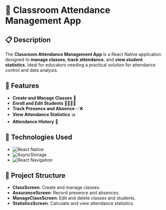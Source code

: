 # 🏫 **Classroom Attendance Management App**

## 📋 **Description**

The **Classroom Attendance Management App** is a React Native application designed to **manage classes**, **track attendance**, and **view student statistics**. Ideal for educators needing a practical solution for attendance control and data analysis.

## 🚀 **Features**

- **Create and Manage Classes** 🏫
- **Enroll and Edit Students** 👩‍🎓👨‍🎓
- **Track Presence and Absence** ✅❌
- **View Attendance Statistics** 📊
- **Attendance History** 📅

## 🔧 **Technologies Used**

- ![React Native](https://img.shields.io/badge/React_Native-61DAFB?style=flat-square&logo=react&logoColor=black)
- ![AsyncStorage](https://img.shields.io/badge/AsyncStorage-6B8E23?style=flat-square&logo=npm&logoColor=white)
- ![React Navigation](https://img.shields.io/badge/React_Navigation-7D40C0?style=flat-square&logo=react&logoColor=white)

## 📁 **Project Structure**

- **ClassScreen**: Create and manage classes.
- **AssuranceScreen**: Record presence and absences.
- **ManageClassScreen**: Edit and delete classes and students.
- **StatisticsScreen**: Calculate and view attendance statistics.

